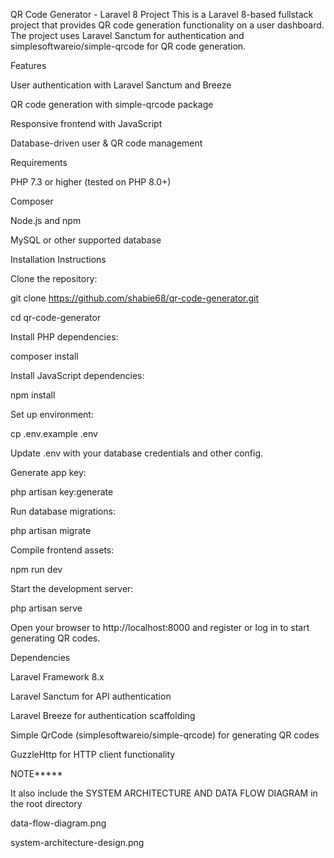 QR Code Generator - Laravel 8 Project
This is a Laravel 8-based fullstack project that provides QR code generation functionality on a user dashboard. The project uses Laravel Sanctum for authentication and simplesoftwareio/simple-qrcode for QR code generation.

Features

User authentication with Laravel Sanctum and Breeze

QR code generation with simple-qrcode package

Responsive frontend with JavaScript

Database-driven user & QR code management


Requirements

PHP 7.3 or higher (tested on PHP 8.0+)

Composer

Node.js and npm

MySQL or other supported database

Installation Instructions

Clone the repository:

git clone https://github.com/shabie68/qr-code-generator.git

cd qr-code-generator


Install PHP dependencies:

composer install


Install JavaScript dependencies:

npm install


Set up environment:

cp .env.example .env

Update .env with your database credentials and other config.

Generate app key:

php artisan key:generate


Run database migrations:

php artisan migrate


Compile frontend assets:

npm run dev


Start the development server:

php artisan serve


Open your browser to http://localhost:8000 and register or log in to start generating QR codes.


Dependencies

Laravel Framework 8.x

Laravel Sanctum for API authentication

Laravel Breeze for authentication scaffolding

Simple QrCode (simplesoftwareio/simple-qrcode) for generating QR codes

GuzzleHttp for HTTP client functionality


NOTE***** 

It also include the SYSTEM ARCHITECTURE AND DATA FLOW DIAGRAM in the root directory

data-flow-diagram.png

system-architecture-design.png

